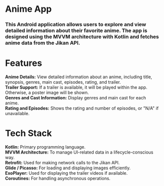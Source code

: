 <h1>Anime App</h1>
<h3>This Android application allows users to explore and view detailed information about their favorite anime. The app is designed using the MVVM architecture with Kotlin and fetches anime data from the Jikan API.</h3>

<h1>Features</h1>
<b>Anime Details:</b> View detailed information about an anime, including title, synopsis, genres, main cast, episodes, rating, and trailer.<br>
<b>Trailer Support:</b> If a trailer is available, it will be played within the app. Otherwise, a poster image will be shown.<br>
<b>Genres and Cast Information:</b> Display genres and main cast for each anime.<br>
<b>Rating and Episodes:</b> Shows the rating and number of episodes, or "N/A" if unavailable.<br>

<h1>Tech Stack</h1>
<b>Kotlin:</b> Primary programming language.<br>
<b>MVVM Architecture:</b> To manage UI-related data in a lifecycle-conscious way.<br>
<b>Retrofit:</b> Used for making network calls to the Jikan API.<br>
<b>Glide / Picasso:</b> For loading and displaying images efficiently.<br>
<b>ExoPlayer:</b> Used for displaying the trailer videos if available.<br>
<b>Coroutines:</b> For handling asynchronous operations.<br>
